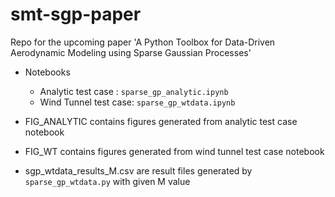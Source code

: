 # smt-sgp-paper

Repo for the upcoming paper 'A Python Toolbox for Data-Driven Aerodynamic Modeling using Sparse Gaussian Processes'

* Notebooks
  * Analytic test case : `sparse_gp_analytic.ipynb`
  * Wind Tunnel test case: `sparse_gp_wtdata.ipynb`

* FIG_ANALYTIC contains figures generated from analytic test case notebook
* FIG_WT contains figures generated from wind tunnel test case notebook

* sgp_wtdata_results_M<value>.csv are result files generated by `sparse_gp_wtdata.py` with given M value
